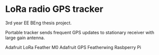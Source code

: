 # LoRa radio GPS tracker
3rd year EE BEng thesis project.

Portable tracker sends frequent GPS updates to stationary receiver with large gain antenna. 

Adafruit LoRa Feather M0
Adafruit GPS Featherwing
Rasbperry Pi